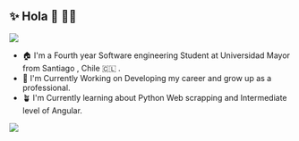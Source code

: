 ## ✨ Hola 👋 🧑‍💻 
<img  src="./Githubmd.svg">

- 🏠  I'm a Fourth year Software engineering Student at Universidad Mayor from Santiago , Chile 🇨🇱 .
- 🔭  I'm Currently Working on Developing my career and grow up as a professional.
- 🪴  I'm Currently learning about Python Web scrapping and Intermediate level of Angular.

<a href="https://twitter.com/jcotedaruma" ><img src="https://img.shields.io/twitter/follow/jcotedaruma.svg?style=social" /> </a>

